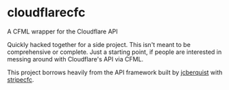 # cloudflarecfc
A CFML wrapper for the Cloudflare API

Quickly hacked together for a side project. This isn't meant to be comprehensive or complete. Just a starting point, if people are interested in messing around with Cloudflare's API via CFML.

This project borrows heavily from the API framework built by [jcberquist](https://github.com/jcberquist) with [stripecfc](https://github.com/jcberquist/stripecfc).